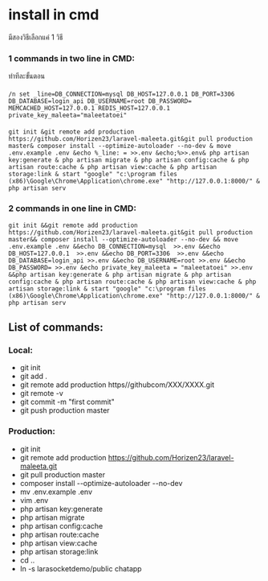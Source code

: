 # install in cmd
มีสองวิธีเลือกแค่ 1 วิธี
### 1  commands in two line in CMD:
   ทำทีละขั้นตอน
   #### 
    /n set _line=DB_CONNECTION=mysql DB_HOST=127.0.0.1 DB_PORT=3306 DB_DATABASE=login_api DB_USERNAME=root DB_PASSWORD=   MEMCACHED_HOST=127.0.0.1 REDIS_HOST=127.0.0.1   private_key_maleeta="maleetatoei"
   #### 
    git init &git remote add production https://github.com/Horizen23/laravel-maleeta.git&git pull production master& composer install --optimize-autoloader --no-dev & move .env.example .env &echo %_line: = >>.env &echo;%>>.env& php artisan key:generate & php artisan migrate & php artisan config:cache & php artisan route:cache & php artisan view:cache & php artisan storage:link & start "google" "c:\program files (x86)\Google\Chrome\Application\chrome.exe" "http://127.0.0.1:8000/" & php artisan serv 



### 2 commands in one line in CMD:
    git init &&git remote add production https://github.com/Horizen23/laravel-maleeta.git&git pull production master&& composer install --optimize-autoloader --no-dev && move .env.example .env &&echo DB_CONNECTION=mysql  >>.env &&echo DB_HOST=127.0.0.1  >>.env &&echo DB_PORT=3306  >>.env &&echo DB_DATABASE=login_api >>.env &&echo DB_USERNAME=root >>.env &&echo DB_PASSWORD= >>.env &echo private_key_maleeta = "maleetatoei" >>.env &&php artisan key:generate & php artisan migrate & php artisan config:cache & php artisan route:cache & php artisan view:cache & php artisan storage:link & start "google" "c:\program files (x86)\Google\Chrome\Application\chrome.exe" "http://127.0.0.1:8000/" & php artisan serv 
  
## List of commands:

 ###  Local:

- git init
- git add .
- git remote add production https//githubcom/XXX/XXXX.git
- git remote -v
- git commit -m "first commit"
- git push production master

###  Production:

- git init
- git remote add production https://github.com/Horizen23/laravel-maleeta.git
- git pull production master
- composer install --optimize-autoloader --no-dev
- mv .env.example .env
- vim .env
- php artisan key:generate
- php artisan migrate
- php artisan config:cache
- php artisan route:cache
- php artisan view:cache
- php artisan storage:link
- cd ..
- ln -s larasocketdemo/public chatapp


  
  
  
  
  
  
  
  
